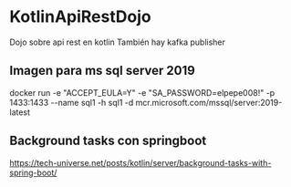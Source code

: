 # KotlinApiRestDojo
Dojo sobre api rest en kotlin
También hay kafka publisher
## Imagen para ms sql server 2019
docker run -e "ACCEPT_EULA=Y" -e "SA_PASSWORD=elpepe008!" -p 1433:1433 --name sql1 -h sql1 -d mcr.microsoft.com/mssql/server:2019-latest
## Background tasks con springboot
https://tech-universe.net/posts/kotlin/server/background-tasks-with-spring-boot/
